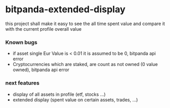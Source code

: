 # bitpanda-extended-display
this project shall make it easy to see the all time spent value and compare it with the current profile overall value

### Known bugs
- if asset single Eur Value is < 0.01 it is assumed to be 0, bitpanda api error
- Cryptocurrencies which are staked, are count as not owned (0 value owned), bitpanda api error

### next features
- display of all assets in profile (etf, stocks ...)
- extended display (spent value on certain assets, trades, ...)